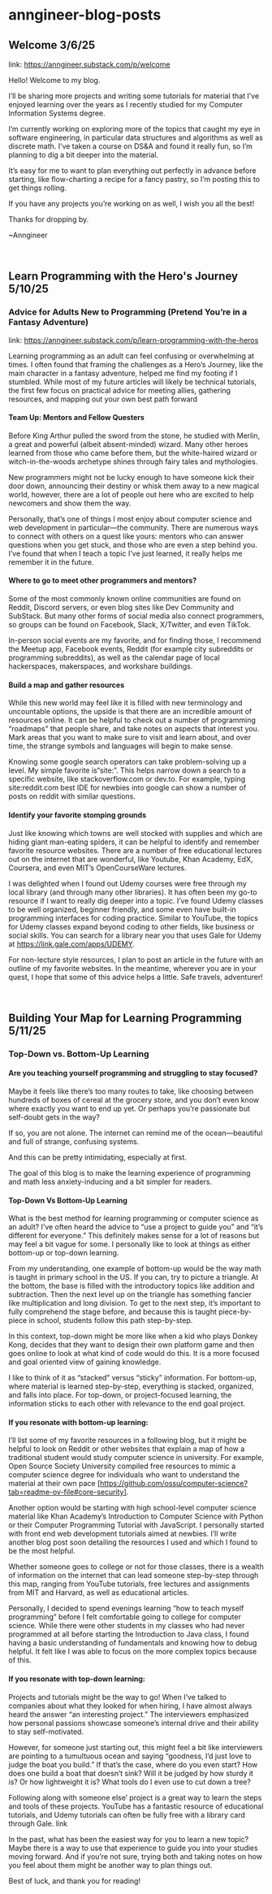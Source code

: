 # anngineer-blog-posts


## Welcome 3/6/25
link: https://anngineer.substack.com/p/welcome

Hello! Welcome to my blog.

I’ll be sharing more projects and writing some tutorials for material that I’ve enjoyed learning over the years as I recently studied for my Computer Information Systems degree.

I’m currently working on exploring more of the topics that caught my eye in software engineering, in particular data structures and algorithms as well as discrete math. I’ve taken a course on DS&A and found it really fun, so I’m planning to dig a bit deeper into the material.

It’s easy for me to want to plan everything out perfectly in advance before starting, like flow-charting a recipe for a fancy pastry, so I’m posting this to get things rolling.

If you have any projects you’re working on as well, I wish you all the best!

Thanks for dropping by.

~Anngineer

<br />

## Learn Programming with the Hero's Journey 5/10/25
### Advice for Adults New to Programming (Pretend You’re in a Fantasy Adventure) 
link: https://anngineer.substack.com/p/learn-programming-with-the-heros

Learning programming as an adult can feel confusing or overwhelming at times. I often found that framing the challenges as a Hero’s Journey, like the main character in a fantasy adventure, helped me find my footing if I stumbled. While most of my future articles will likely be technical tutorials, the first few focus on practical advice for meeting allies, gathering resources, and mapping out your own best path forward

#### Team Up: Mentors and Fellow Questers

Before King Arthur pulled the sword from the stone, he studied with Merlin, a great and powerful (albeit absent-minded) wizard. Many other heroes learned from those who came before them, but the white-haired wizard or witch-in-the-woods archetype shines through fairy tales and mythologies.

New programmers might not be lucky enough to have someone kick their door down, announcing their destiny or whisk them away to a new magical world, however, there are a lot of people out here who are excited to help newcomers and show them the way.

Personally, that’s one of things I most enjoy about computer science and web development in particular—the community. There are numerous ways to connect with others on a quest like yours: mentors who can answer questions when you get stuck, and those who are even a step behind you. I’ve found that when I teach a topic I’ve just learned, it really helps me remember it in the future.

#### Where to go to meet other programmers and mentors?

Some of the most commonly known online communities are found on Reddit, Discord servers, or even blog sites like Dev Community and SubStack. But many other forms of social media also connect programmers, so groups can be found on Facebook, Slack, X/Twitter, and even TikTok.

In-person social events are my favorite, and for finding those, I recommend the Meetup app, Facebook events, Reddit (for example city subreddits or programming subreddits), as well as the calendar page of local hackerspaces, makerspaces, and workshare buildings.

#### Build a map and gather resources

While this new world may feel like it is filled with new terminology and uncountable options, the upside is that there are an incredible amount of resources online. It can be helpful to check out a number of programming “roadmaps” that people share, and take notes on aspects that interest you. Mark areas that you want to make sure to visit and learn about, and over time, the strange symbols and languages will begin to make sense.

Knowing some google search operators can take problem-solving up a level. My simple favorite is“site:”. This helps narrow down a search to a specific website, like stackoverflow.com or dev.to. For example, typing site:reddit.com best IDE for newbies into google can show a number of posts on reddit with similar questions.

#### Identify your favorite stomping grounds

Just like knowing which towns are well stocked with supplies and which are hiding giant man-eating spiders, it can be helpful to identify and remember favorite resource websites. There are a number of free educational lectures out on the internet that are wonderful, like Youtube, Khan Academy, EdX, Coursera, and even MIT’s OpenCourseWare lectures.

I was delighted when I found out Udemy courses were free through my local library (and through many other libraries). It has often been my go-to resource if I want to really dig deeper into a topic. I’ve found Udemy classes to be well organized, beginner friendly, and some even have built-in programming interfaces for coding practice. Similar to YouTube, the topics for Udemy classes expand beyond coding to other fields, like business or social skills. You can search for a library near you that uses Gale for Udemy at https://link.gale.com/apps/UDEMY.

For non-lecture style resources, I plan to post an article in the future with an outline of my favorite websites. In the meantime, wherever you are in your quest, I hope that some of this advice helps a little. Safe travels, adventurer!


<br />


## Building Your Map for Learning Programming 5/11/25
### Top-Down vs. Bottom-Up Learning

#### Are you teaching yourself programming and struggling to stay focused?

Maybe it feels like there’s too many routes to take, like choosing between hundreds of boxes of cereal at the grocery store, and you don’t even know where exactly you want to end up yet. Or perhaps you’re passionate but self-doubt gets in the way?

If so, you are not alone. The internet can remind me of the ocean—beautiful and full of strange, confusing systems.

And this can be pretty intimidating, especially at first.

The goal of this blog is to make the learning experience of programming and math less anxiety-inducing and a bit simpler for readers.

#### Top-Down Vs Bottom-Up Learning

What is the best method for learning programming or computer science as an adult? I’ve often heard the advice to “use a project to guide you” and “it’s different for everyone.” This definitely makes sense for a lot of reasons but may feel a bit vague for some. I personally like to look at things as either bottom-up or top-down learning.

From my understanding, one example of bottom-up would be the way math is taught in primary school in the US. If you can, try to picture a triangle. At the bottom, the base is filled with the introductory topics like addition and subtraction. Then the next level up on the triangle has something fancier like multiplication and long division. To get to the next step, it’s important to fully comprehend the stage before, and because this is taught piece-by-piece in school, students follow this path step-by-step.

In this context, top-down might be more like when a kid who plays Donkey Kong, decides that they want to design their own platform game and then goes online to look at what kind of code would do this. It is a more focused and goal oriented view of gaining knowledge.

I like to think of it as “stacked” versus “sticky” information. For bottom-up, where material is learned step-by-step, everything is stacked, organized, and falls into place. For top-down, or project-focused learning, the information sticks to each other with relevance to the end goal project.

#### If you resonate with bottom-up learning:

I’ll list some of my favorite resources in a following blog, but it might be helpful to look on Reddit or other websites that explain a map of how a traditional student would study computer science in university. For example, Open Source Society University compiled free resources to mimic a computer science degree for individuals who want to understand the material at their own pace [https://github.com/ossu/computer-science?tab=readme-ov-file#core-security]. 

Another option would be starting with high school-level computer science material like Khan Academy’s Introduction to Computer Science with Python or their Computer Programming Tutorial with JavaScript. I personally started with front end web development tutorials aimed at newbies. I’ll write another blog post soon detailing the resources I used and which I found to be the most helpful.

Whether someone goes to college or not for those classes, there is a wealth of information on the internet that can lead someone step-by-step through this map, ranging from YouTube tutorials, free lectures and assignments from MIT and Harvard, as well as educational articles.

Personally, I decided to spend evenings learning “how to teach myself programming” before I felt comfortable going to college for computer science. While there were other students in my classes who had never programmed at all before starting the Introduction to Java class, I found having a basic understanding of fundamentals and knowing how to debug helpful. It felt like I was able to focus on the more complex topics because of this.

#### If you resonate with top-down learning:

Projects and tutorials might be the way to go! When I’ve talked to companies about what they looked for when hiring, I have almost always heard the answer “an interesting project.” The interviewers emphasized how personal passions showcase someone’s internal drive and their ability to stay self-motivated.

However, for someone just starting out, this might feel a bit like interviewers are pointing to a tumultuous ocean and saying “goodness, I’d just love to judge the boat you build.” If that’s the case, where do you even start? How does one build a boat that doesn’t sink? Will it be judged by how sturdy it is? Or how lightweight it is? What tools do I even use to cut down a tree?

Following along with someone else’ project is a great way to learn the steps and tools of these projects. YouTube has a fantastic resource of educational tutorials, and Udemy tutorials can often be fully free with a library card through Gale. link

In the past, what has been the easiest way for you to learn a new topic? Maybe there is a way to use that experience to guide you into your studies moving forward. And if you’re not sure, trying both and taking notes on how you feel about them might be another way to plan things out.

Best of luck, and thank you for reading!